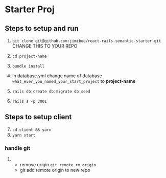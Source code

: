 # Starter Proj

## Steps to setup and run

1. `git clone git@github.com:jimibue/react-rails-semantic-starter.git` <project-name> CHANGE THIS TO YOUR REPO

2. `cd project-name`
3. `bundle install`
4. in database.yml change name of database `what_ever_you_named_your_start_project` to **project-name**
5. `rails db:create db:migrate db:seed`
6. `rails s -p 3001`

## Steps to setup client

7. `cd client && yarn`
8. `yarn start`

### handle git

1.  - remove origin `git remote rm origin`
    - git add remote origin to new repo
